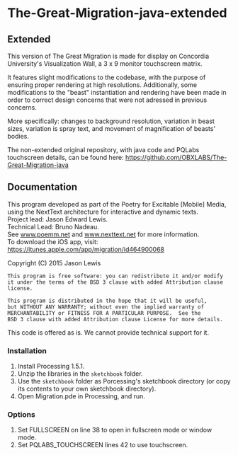 # The-Great-Migration-java-extended

## Extended

This version of The Great Migration is made for display on Concordia University's Visualization Wall, a 3 x 9 monitor touchscreen matrix.

It features slight modifications to the codebase, with the purpose of ensuring proper rendering at high resolutions. Additionally, some modifications to the "beast" instantiation and rendering have been made in order to correct design concerns that were not adressed in previous concerns.

More specifically: changes to background resolution, variation in beast sizes, variation is spray text, and movement of magnification of beasts' bodies.

The non-extended original repository, with java code and PQLabs touchscreen details, can be found here: https://github.com/OBXLABS/The-Great-Migration-java

## Documentation

This program developed as part of the Poetry for Excitable [Mobile] Media, using the NextText architecture for interactive and dynamic texts. <br/>
Project lead: Jason Edward Lewis. <br/>
Technical Lead: Bruno Nadeau.  <br/>
See www.poemm.net and www.nexttext.net for more information. <br/>
To download the iOS app, visit: https://itunes.apple.com/app/migration/id464900068

Copyright (C) 2015  Jason Lewis
  
    This program is free software: you can redistribute it and/or modify
    it under the terms of the BSD 3 clause with added Attribution clause license.

    This program is distributed in the hope that it will be useful,
    but WITHOUT ANY WARRANTY; without even the implied warranty of
    MERCHANTABILITY or FITNESS FOR A PARTICULAR PURPOSE.  See the
    BSD 3 clause with added Attribution clause License for more details.

This code is offered as is. We cannot provide technical support for it.

### Installation

1. Install Processing 1.5.1.
2. Unzip the libraries in the `sketchbook` folder.
3. Use the `sketchbook` folder as Porcessing's sketchbook directory (or copy its contents to your own sketchbook directory).
4. Open Migration.pde in Processing, and run.

### Options

1. Set FULLSCREEN on line 38 to open in fullscreen mode or window mode.
2. Set PQLABS_TOUCHSCREEN lines 42 to use touchscreen.

